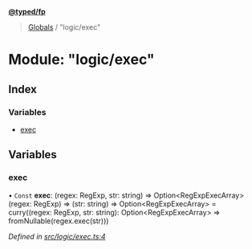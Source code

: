 **[@typed/fp](../README.md)**

> [Globals](../globals.md) / "logic/exec"

# Module: "logic/exec"

## Index

### Variables

* [exec](_logic_exec_.md#exec)

## Variables

### exec

• `Const` **exec**: (regex: RegExp, str: string) => Option\<RegExpExecArray>(regex: RegExp) => (str: string) => Option\<RegExpExecArray> = curry((regex: RegExp, str: string): Option\<RegExpExecArray> => fromNullable(regex.exec(str)))

*Defined in [src/logic/exec.ts:4](https://github.com/TylorS/typed-fp/blob/f129829/src/logic/exec.ts#L4)*
